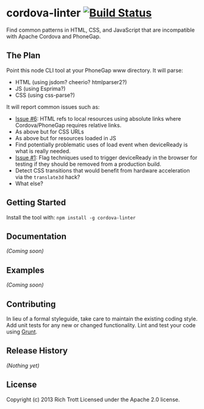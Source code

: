 # cordova-linter [![Build Status](https://secure.travis-ci.org/Trott/cordova-linter.png?branch=master)](http://travis-ci.org/Trott/cordova-linter)

Find common patterns in HTML, CSS, and JavaScript that are incompatible with Apache Cordova and PhoneGap.


## The Plan

Point this node CLI tool at your PhoneGap www directory. It will parse:

* HTML (using jsdom? cheerio? htmlparser2?)
* JS (using Esprima?)
* CSS (using css-parse?)

It will report common issues such as:

* [Issue #6](https://github.com/Trott/cordova-linter/issues/6): HTML refs to local resources using absolute links where Cordova/PhoneGap requires relative links.
* As above but for CSS URLs
* As above but for resources loaded in JS
* Find potentially problematic uses of load event when deviceReady is what is really needed.
* [Issue #1](https://github.com/Trott/cordova-linter/issues/1): Flag techniques used to trigger deviceReady in the browser for testing if they should be removed from a production build. 
* Detect CSS transitions that would benefit from hardware acceleration via the `translate3d` hack?
* What else?

## Getting Started
Install the tool with: `npm install -g cordova-linter`

## Documentation
_(Coming soon)_

## Examples
_(Coming soon)_

## Contributing
In lieu of a formal styleguide, take care to maintain the existing coding style. Add unit tests for any new or changed functionality. Lint and test your code using [Grunt](http://gruntjs.com/).

## Release History
_(Nothing yet)_

## License
Copyright (c) 2013 Rich Trott
Licensed under the Apache 2.0 license.
